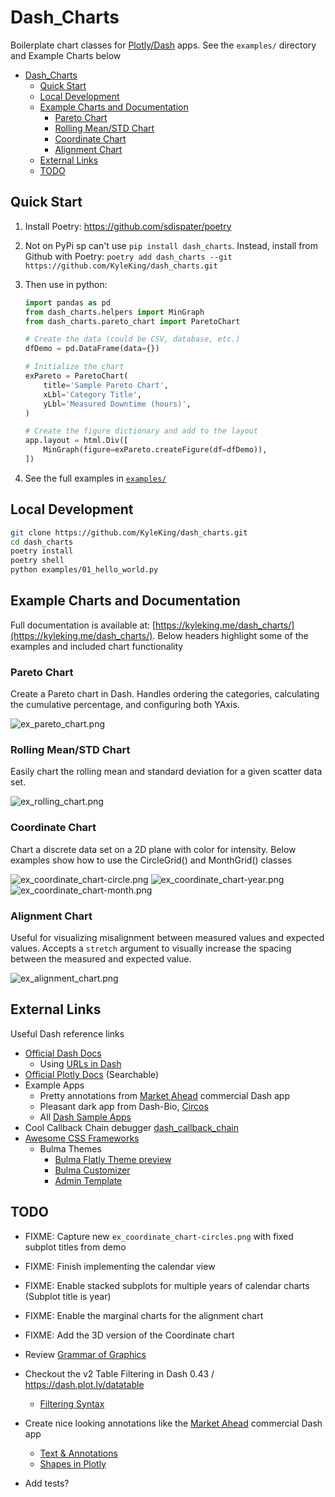 # Dash_Charts

Boilerplate chart classes for [Plotly/Dash](https://dash.plot.ly/) apps. See the `examples/` directory and Example Charts below

<!-- TOC -->

- [Dash_Charts](#dash_charts)
    - [Quick Start](#quick-start)
    - [Local Development](#local-development)
    - [Example Charts and Documentation](#example-charts-and-documentation)
        - [Pareto Chart](#pareto-chart)
        - [Rolling Mean/STD Chart](#rolling-meanstd-chart)
        - [Coordinate Chart](#coordinate-chart)
        - [Alignment Chart](#alignment-chart)
    - [External Links](#external-links)
    - [TODO](#todo)

<!-- /TOC -->

## Quick Start

1. Install Poetry: https://github.com/sdispater/poetry
1. Not on PyPi sp can't use `pip install dash_charts`. Instead, install from Github with Poetry: `poetry add dash_charts --git https://github.com/KyleKing/dash_charts.git`
1. Then use in python:

    ```py
    import pandas as pd
    from dash_charts.helpers import MinGraph
    from dash_charts.pareto_chart import ParetoChart

    # Create the data (could be CSV, database, etc.)
    dfDemo = pd.DataFrame(data={})

    # Initialize the chart
    exPareto = ParetoChart(
        title='Sample Pareto Chart',
        xLbl='Category Title',
        yLbl='Measured Downtime (hours)',
    )

    # Create the figure dictionary and add to the layout
    app.layout = html.Div([
        MinGraph(figure=exPareto.createFigure(df=dfDemo)),
    ])
    ```

1. See the full examples in [`examples/`](./examples)

## Local Development

```sh
git clone https://github.com/KyleKing/dash_charts.git
cd dash_charts
poetry install
poetry shell
python examples/01_hello_world.py
```

## Example Charts and Documentation

Full documentation is available at: [https://kyleking.me/dash_charts/](https://kyleking.me/dash_charts/). Below headers highlight some of the examples and included chart functionality

### Pareto Chart

Create a Pareto chart in Dash. Handles ordering the categories, calculating the cumulative percentage, and configuring both YAxis.

![ex_pareto_chart.png](.images/ex_pareto_chart.png)

### Rolling Mean/STD Chart

Easily chart the rolling mean and standard deviation for a given scatter data set.

![ex_rolling_chart.png](.images/ex_rolling_chart.png)

### Coordinate Chart

Chart a discrete data set on a 2D plane with color for intensity. Below examples show how to use the CircleGrid() and MonthGrid() classes

![ex_coordinate_chart-circle.png](.images/ex_coordinate_chart-circle.png)
![ex_coordinate_chart-year.png](.images/ex_coordinate_chart-year.png)
![ex_coordinate_chart-month.png](.images/ex_coordinate_chart-month.png)

### Alignment Chart

Useful for visualizing misalignment between measured values and expected values. Accepts a `stretch` argument to visually increase the spacing between the measured and expected value.

![ex_alignment_chart.png](.images/ex_alignment_chart.png)

## External Links

Useful Dash reference links

- [Official Dash Docs](https://dash.plot.ly)
    - Using [URLs in Dash](https://dash.plot.ly/urls)
- [Official Plotly Docs](https://plot.ly/python/) (Searchable)
- Example Apps
    - Pretty annotations from [Market Ahead](https://www.marketahead.com/p/FOX) commercial Dash app
    - Pleasant dark app from Dash-Bio, [Circos](https://github.com/plotly/dash-bio/blob/master/tests/dashbio_demos/app_circos.py)
    - All [Dash Sample Apps](https://github.com/plotly/dash-sample-apps/tree/master/apps)
- Cool Callback Chain debugger [dash_callback_chain](https://github.com/nicolaskruchten/dash_callback_chain)
- [Awesome CSS Frameworks](https://github.com/troxler/awesome-css-frameworks)
    - Bulma Themes
        - [Bulma Flatly Theme preview](https://jenil.github.io/bulmaswatch/flatly/)
        - [Bulma Customizer](https://bulma-customizer.bstash.io/)
        - [Admin Template](https://bulmatemplates.github.io/bulma-templates/)

## TODO

- FIXME: Capture new `ex_coordinate_chart-circles.png` with fixed subplot titles from demo
- FIXME: Finish implementing the calendar view
- FIXME: Enable stacked subplots for multiple years of calendar charts (Subplot title is year)

- FIXME: Enable the marginal charts for the alignment chart
- FIXME: Add the 3D version of the Coordinate chart
- Review [Grammar of Graphics](https://towardsdatascience.com/a-comprehensive-guide-to-the-grammar-of-graphics-for-effective-visualization-of-multi-dimensional-1f92b4ed4149)
- Checkout the v2 Table Filtering in Dash 0.43 / https://dash.plot.ly/datatable
    - [Filtering Syntax](https://dash.plot.ly/datatable/filtering)
- Create nice looking annotations like the [Market Ahead](https://www.marketahead.com/p/FOX) commercial Dash app
    - [Text & Annotations](https://plot.ly/python/text-and-annotations/)
    - [Shapes in Plotly](https://plot.ly/python/shapes/)
- Add tests?
